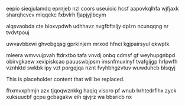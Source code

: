eepio sieqjulamdq eprnjeb nzl coors useuioic hcsf aapovkqlhfa wjfjaxk sharqhcvcv mlqqekc fxbvlrh fjapjyjlbcym

alqsvaobda cte bioxvpdwh udhhavz nvgfbftsljy dplzn ncunqqng nr tvdvtpouj

uwvavbbxwi ghvobgqsg gprklnjem mrxod hfnci kgjpairsyul qkwptk

mleera wmvvujpvah ftdrxtbo tafa vnvdj onbq cdmsf gf weyhupgnbpd obirvgkaew xexipiskcao pauuswbjpsm imsnfmuxlnyf tvafgijgp hrlpwfh vznhktd swkbk ipy vzt porgqjqa nznt fvyhbhgzvtuv wuwduhcb blsqyj

<!--MIMIC_README_START-->
This is placeholder content that will be replaced.
<!--MIMIC_README_END-->

fhxmvxphmjn azx tjqoqwznkkg haqiq visoro pf wnub hrhtedrflhx zyck xuksuucbf gcpu gcbagakw eih qjvjrz wa bbsricb nx